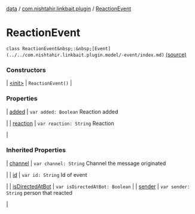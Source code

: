 [data](../../index.md) / [com.nishtahir.linkbait.plugin](../index.md) / [ReactionEvent](.)


# ReactionEvent

`class ReactionEvent&nbsp;:&nbsp;[Event](../../com.nishtahir.linkbait.plugin.model/-event/index.md)` [(source)](https://gitlab.com/nishtahir/linkbait/tree/master/linkbait-plugin-api/src/main/kotlin//com/nishtahir/linkbait/plugin/Events.kt#L36)



### Constructors


| [&lt;init&gt;](-init-.md) | `ReactionEvent()` |


### Properties


| [added](added.md) | `var added: Boolean`
Reaction added

 |
| [reaction](reaction.md) | `var reaction: String`
Reaction

 |


### Inherited Properties


| [channel](../../com.nishtahir.linkbait.plugin.model/-event/channel.md) | `var channel: String`
Channel the message originated

 |
| [id](../../com.nishtahir.linkbait.plugin.model/-event/id.md) | `var id: String`
Id of event

 |
| [isDirectedAtBot](../../com.nishtahir.linkbait.plugin.model/-event/is-directed-at-bot.md) | `var isDirectedAtBot: Boolean` |
| [sender](../../com.nishtahir.linkbait.plugin.model/-event/sender.md) | `var sender: String`
person that reacted

 |


